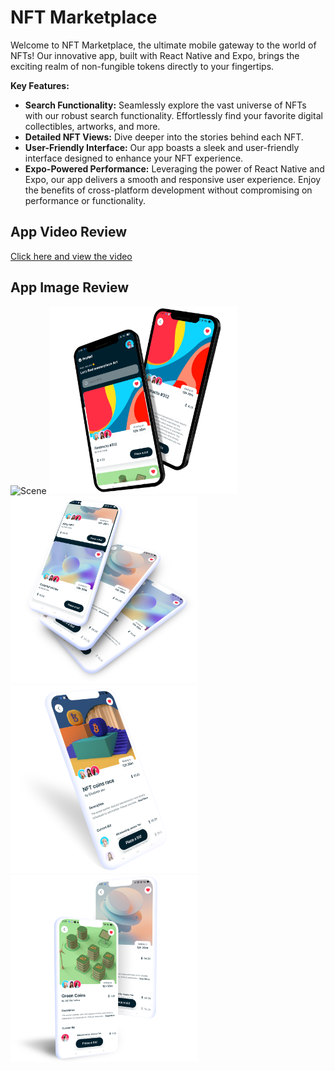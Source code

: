 # NFT Marketplace

Welcome to NFT Marketplace, the ultimate mobile gateway to the world of NFTs! Our innovative app, built with React Native and Expo, brings the exciting realm of non-fungible tokens directly to your fingertips.

**Key Features:**
 - **Search Functionality:** Seamlessly explore the vast universe of NFTs with our robust search functionality. Effortlessly find your favorite digital collectibles, artworks, and more.
 - **Detailed NFT Views:** Dive deeper into the stories behind each NFT.
 - **User-Friendly Interface:** Our app boasts a sleek and user-friendly interface designed to enhance your NFT experience.
 - **Expo-Powered Performance:** Leveraging the power of React Native and Expo, our app delivers a smooth and responsive user experience. Enjoy the benefits of cross-platform development without compromising on performance or functionality.

## App Video Review

<a href='https://clipchamp.com/watch/CoHmSmYuKvZ/embed' target='_blank'>Click here and view the video</a>

## App Image Review

<img src='assets/images/scene.png' height='300' alt='Scene' />
<img src='assets/images/home_hero.png' height='300' alt='Home Hero' />
<img src='assets/images/mockup.png' height='300' alt='Mockup' />
<img src='assets/images/home_cards.png' height='300' alt='Home Cards' />
<img src='assets/images/feature.png' height='300' alt='Feature' />
